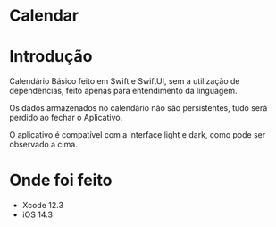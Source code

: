 # Calendar

# Introdução

Calendário Básico feito em Swift e SwiftUI, sem a utilização de dependências, feito apenas para entendimento da linguagem.

Os dados armazenados no calendário não são persistentes, tudo será perdido ao fechar o Aplicativo.

O aplicativo é compatível com a interface light e dark, como pode ser observado a cima.

# Onde foi feito

- Xcode 12.3
- iOS 14.3

